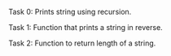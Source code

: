 Task 0: Prints string using recursion.

Task 1: Function that prints a string in reverse.

Task 2: Function to return length of a string.
